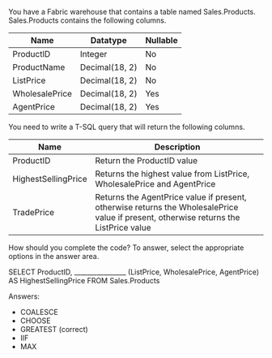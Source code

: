 You have a Fabric warehouse that contains a table named Sales.Products. Sales.Products contains the following columns.

| Name           | Datatype        | Nullable |
|----------------|-----------------|----------|
| ProductlD      | Integer         | No       |
| ProductName    | Decimal(18, 2)  | No       |
| ListPrice      | Decimal(18, 2)  | No       |
| WholesalePrice | Decimal(18, 2)  | Yes      |
| AgentPrice     | Decimal(18, 2)  | Yes      |

You need to write a T-SQL query that will return the following columns.

| Name | Description |
|------|------------|
| ProductID | Return the ProductID value |
| HighestSellingPrice | Returns the highest value from ListPrice, WholesalePrice and AgentPrice |
| TradePrice | Returns the AgentPrice value if present, otherwise returns the WholesalePrice value if present, otherwise returns the ListPrice value |

How should you complete the code? To answer, select the appropriate options in the answer area.

SELECT ProductID, 
________________ (ListPrice, WholesalePrice, AgentPrice) AS HighestSellingPrice
FROM Sales.Products

Answers:
- COALESCE
- CHOOSE
- GREATEST (correct)
- IIF
- MAX

